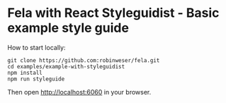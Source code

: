 # Fela with React Styleguidist - Basic example style guide

How to start locally:

```
git clone https://github.com:robinweser/fela.git
cd examples/example-with-styleguidist
npm install
npm run styleguide
```

Then open [http://localhost:6060](http://localhost:6060) in your browser.
